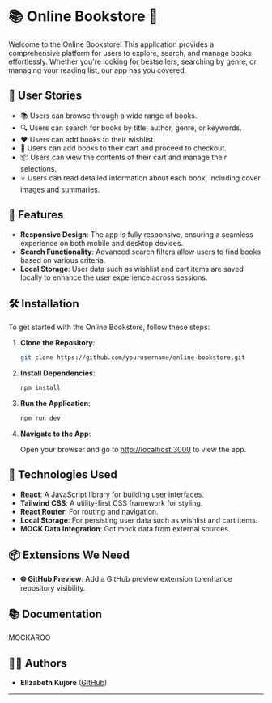 

# 📚 Online Bookstore 📖

Welcome to the Online Bookstore! This application provides a comprehensive platform for users to explore, search, and manage books effortlessly. Whether you're looking for bestsellers, searching by genre, or managing your reading list, our app has you covered.

## 📝 User Stories

- 📚 Users can browse through a wide range of books.
- 🔍 Users can search for books by title, author, genre, or keywords.
- ❤️ Users can add books to their wishlist.
- 🛒 Users can add books to their cart and proceed to checkout.
- 📦 Users can view the contents of their cart and manage their selections.
- ⭐ Users can read detailed information about each book, including cover images and summaries.

## 🚀 Features

- **Responsive Design**: The app is fully responsive, ensuring a seamless experience on both mobile and desktop devices.
- **Search Functionality**: Advanced search filters allow users to find books based on various criteria.
- **Local Storage**: User data such as wishlist and cart items are saved locally to enhance the user experience across sessions.

## 🛠️ Installation

To get started with the Online Bookstore, follow these steps:

1. **Clone the Repository**:

    ```bash
    git clone https://github.com/yourusername/online-bookstore.git
    ```

2. **Install Dependencies**:

    ```bash
    npm install
    ```

3. **Run the Application**:

    ```bash
    npm run dev
    ```

4. **Navigate to the App**:

    Open your browser and go to [http://localhost:3000](http://localhost:3000) to view the app.

## 🧰 Technologies Used

- **React**: A JavaScript library for building user interfaces.
- **Tailwind CSS**: A utility-first CSS framework for styling.
- **React Router**: For routing and navigation.
- **Local Storage**: For persisting user data such as wishlist and cart items.
- **MOCK Data Integration**: Got mock data from external sources.

## 📦 Extensions We Need

- **🌐 GitHub Preview**: Add a GitHub preview extension to enhance repository visibility.

## 📚 Documentation

MOCKAROO

## 🧑‍💻 Authors

- **Elizabeth Kujore** ([GitHub](https://github.com/Elizabethcodes44))

---


